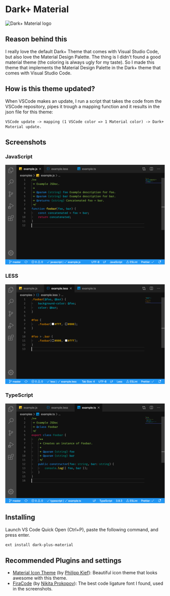 # Dark+ Material

![Dark+ Material logo](https://i.imgur.com/dbU1a3i.png)

## Reason behind this

I really love the default Dark+ Theme that comes with Visual Studio Code, but also love the Material Design Palette. The thing is I didn't found a good material theme (the coloring is always ugly for my taste). So I made this theme that implements the Material Design Palette in the Dark+ theme that comes with Visual Studio Code.

## How is this theme updated?

When VSCode makes an update, I run a script that takes the code from the VSCode repository, pipes it trough a mapping function and it results in the json file for this theme:

```plain
VSCode update -> mapping (1 VSCode color => 1 Material color) -> Dark+ Material update.
```

## Screenshots

### JavaScript

![JavaScript example](https://raw.githubusercontent.com/vangware/dark-plus-material/main/screenshots/javascript.png)

### LESS

![LESS example](https://raw.githubusercontent.com/vangware/dark-plus-material/main/screenshots/less.png)

### TypeScript

![TypeScript example](https://raw.githubusercontent.com/vangware/dark-plus-material/main/screenshots/typescript.png)

## Installing

Launch VS Code Quick Open (Ctrl+P), paste the following command, and press enter.

```bash
ext install dark-plus-material
```

## Recommended Plugins and settings

- [Material Icon Theme](https://marketplace.visualstudio.com/items?itemName=PKief.material-icon-theme) (by [Philipp Kief](https://github.com/PKief)): Beautiful icon theme that looks awesome with this theme.
- [FiraCode](https://github.com/tonsky/FiraCode) (by [Nikita Prokopov](https://github.com/tonsky)): The best code ligature font I found, used in the screenshots.
